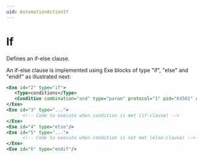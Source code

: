 ```yaml
---
uid: AutomationActionIf
---
```


# If

Defines an if-else clause.

An if-else clause is implemented using Exe blocks of type "if", "else" and "endif" as illustrated next:

```xml
<Exe id="2" type="if">
   <Type>conditions</Type>
   <Condition combination="and" type="param" protocol="1" pid="64501" compare="lt" ref="param1"></Condition>
</Exe>
<Exe id="3" type="...">
      <!-- Code to execute when condition is met (if-clause) -->
</Exe>
<Exe id="4" type="else"/>
<Exe id="5" type="...">
      <!-- Code to execute when condition is not met (else-clause) -->
</Exe>
<Exe id="6" type="endif"/>
```
